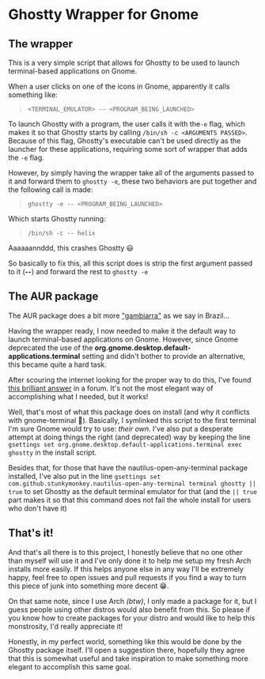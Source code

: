 # Ghostty Wrapper for Gnome
## The wrapper
This is a very simple script that allows for Ghostty to be used to launch terminal-based applications on Gnome.

When a user clicks on one of the icons in Gnome, apparently it calls something like:
> `<TERMINAL_EMULATOR> -- <PROGRAM_BEING_LAUNCHED>`

To launch Ghostty with a program, the user calls it with the`-e` flag, which makes it so that Ghostty starts by calling `/bin/sh -c <ARGUMENTS PASSED>`. 
Because of this flag, Ghostty's executable can't be used directly as the launcher for these applications, requiring some sort of wrapper that adds the `-e` flag.

However, by simply having the wrapper take all of the arguments passed to it and forward them to `ghostty -e`, these two behaviors are put together and the following call is made:
> `ghostty -e -- <PROGRAM_BEING_LAUNCHED>`

Which starts Ghostty running:
> `/bin/sh -c -- helix`

Aaaaaannddd, this crashes Ghostty 😃

So basically to fix this, all this script does is strip the first argument passed to it (**--**) and forward the rest to `ghostty -e`

## The AUR package
The AUR package does a bit more ["gambiarra"](https://www.linkedin.com/pulse/how-explain-gambiarra-gringo-stefan-feh%C3%A9r-zilenovski) as we say in Brazil...

Having the wrapper ready, I now needed to make it the default way to launch terminal-based applications on Gnome. 
However, since Gnome deprecated the use of the **org.gnome.desktop.default-applications.terminal** setting and didn't bother to provide an alternative, this became quite a hard task.

After scouring the internet looking for the proper way to do this, I've found [this brilliant answer](https://askubuntu.com/questions/111592/how-do-i-set-the-default-terminal-in-gnome/1262935#1262935) in a forum. 
It's not the most elegant way of accomplishing what I needed, but it works!

Well, that's most of what this package does on install (and why it conflicts with gnome-terminal 🤪). Basically, I symlinked this script to the first terminal I'm sure Gnome would try to use: _their own_.
I've also put a desperate attempt at doing things the right (and deprecated) way by keeping the line `gsettings set org.gnome.desktop.default-applications.terminal exec ghostty` in the install script.

Besides that, for those that have the nautilus-open-any-terminal package installed, I've also put in the line `gsettings set com.github.stunkymonkey.nautilus-open-any-terminal terminal ghostty || true` to set Ghostty as the default terminal emulator for that (and the `|| true` part makes it so that this command does not fail the whole install for users who don't have it)

## That's it!
And that's all there is to this project, I honestly believe that no one other than myself will use it and I've only done it to help me setup my fresh Arch installs more easily.
If this helps anyone else in any way I'll be extremely happy, feel free to open issues and pull requests if you find a way to turn this piece of junk into something more decent 😁.

On that same note, since I use Arch _(btw)_, I only made a package for it, but I guess people using other distros would also benefit from this.
So please if you know how to create packages for your distro and would like to help this monstrosity, I'd really appreciate it!

Honestly, in my perfect world, something like this would be done by the Ghostty package itself. 
I'll open a suggestion there, hopefully they agree that this is somewhat useful and take inspiration to make something more elegant to accomplish this same goal.
